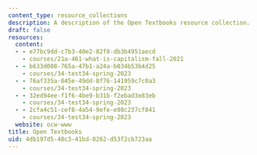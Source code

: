 ```yaml
---
content_type: resource_collections
description: A description of the Open Textbooks resource collection.
draft: false
resources:
  content:
  - - e77bc9dd-c7b3-40e2-82f8-db3b4951aecd
    - courses/21a-461-what-is-capitalism-fall-2021
  - - b633d008-765a-47b1-a24a-b034b53b4d25
    - courses/34-test34-spring-2023
  - - 76af335a-045e-49dd-8f76-141959c7c0a3
    - courses/34-test34-spring-2023
  - - 32ed94ee-f1f6-4be9-b31b-f2ebad3e83eb
    - courses/34-test34-spring-2023
  - - 2cfa4c51-cef8-4a54-9efe-e98c237cf841
    - courses/34-test34-spring-2023
  website: ocw-www
title: Open Textbooks
uid: 4db197d5-48c3-41bd-8262-d53f2cb723aa
---
```

